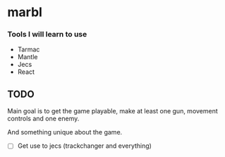 # marbl

### Tools I will learn to use

- Tarmac
- Mantle
- Jecs
- React

## TODO

Main goal is to get the game playable, make at least one gun, movement controls and one enemy.

And something unique about the game.

- [ ] Get use to jecs (trackchanger and everything)